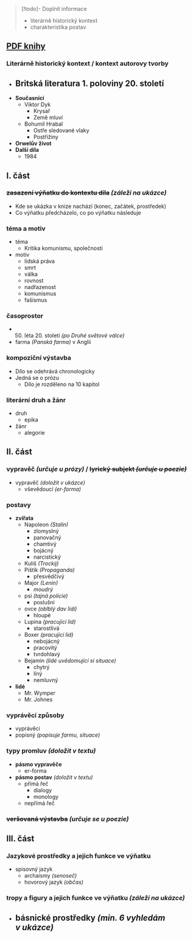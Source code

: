 > [!todo]- Doplnit informace
> - literárně historický kontext 
> - charakteristika postav
## [PDF knihy](https://www.gmct.cz/media/files/library/PDF/Farma%20zv%C3%AD%C5%99at%20-%20George%20Orwell.pdf)
### Literárně historický kontext / kontext autorovy tvorby
- **Britská literatura 1. poloviny 20. století**
	- 
- **Současníci**
	- Viktor Dyk 
		- Krysař
		- Země mluví
	- Bohumil Hrabal
		- Ostře sledované vlaky
		- Postřižiny
- **Orwelův život**
- **Další díla**
	- 1984
## I. část

### ~~zasazení výňatku do kontextu díla~~ *(záleží na ukázce)*
- Kde se ukázka v knize nachází (konec, začátek, prostředek)
- Co výňatku předcházelo, co po výňatku následuje 
### téma a motiv
- téma
	- Kritika komunismu, společnosti 
- motiv
	- lidská práva 
	- smrt
	- válka 
	- rovnost
	- nadřazenost
	- komunismus
	- fašismus
### časoprostor
- 50. léta 20. století *(po Druhé světové válce)*
- farma *(Panská farma)* v Anglii
### kompoziční výstavba
- Dílo se odehrává chronologicky
- Jedná se o prózu 
	- Dílo je rozděleno na 10 kapitol
### literární druh a žánr
- druh
	- epika 
- žánr
	- alegorie
## II. část
### vypravěč *(určuje u prózy)* / ~~lyrický subjekt *(určuje u poezie)*~~
- vypravěč *(doložit v ukázce)*
	- vševědoucí *(er-forma)*
### postavy
- **zvířata** 
	- Napoleon *(Stalin)*
		- zlomyslný
		- panovačný
		- chamtivý
		- bojácný
		- narcistický
	- Kuliš *(Trockij)*
	- Pištík *(Propaganda)*
		- přesvědčivý
	- Major *(Lenin)*
		- *moudrý*
	- psi *(tajná policie)*
		- poslušní
	- ovce *(oblblý dav lidí)*
		- hloupé
	- Lupina *(pracující lid)*
		- starostlivá
	- Boxer *(pracující lid)*
		- nebojácný
		- pracovitý
		- tvrdohlavý
	- Bejamin *(lidé uvědomující si situace)*
		- chytrý
		- líný
		- nemluvný
- **lidé** 
	- Mr. Wymper
	- Mr. Johnes
### vyprávěcí způsoby
- vyprávěcí
- popisný *(popisuje farmu, situace)*
### typy promluv *(doložit v textu)*
- **pásmo vypravěče**
	- er-forma
- **pásmo postav** *(doložit v textu)*
	- přímá řeč
		- dialogy
		- monology
	- nepřímá řeč
### ~~veršovaná výstavba~~  *(určuje se u poezie)*
## III. část
### Jazykové prostředky a jejich funkce ve výňatku
- spisovný jazyk
	- archaismy *(senoseč)*
	- hovorový jazyk *(občas)*
### tropy a figury a jejich funkce ve výňatku *(záleží na ukázce)*
- **básnické prostředky** *(min. 6 vyhledám v ukázce)*
	- 
